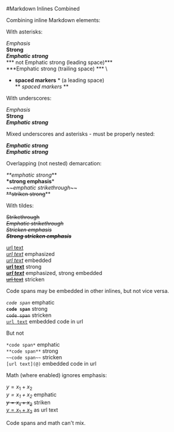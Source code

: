 <!DOCTYPE html>

<html xmlns="http://www.w3.org/1999/xhtml">

<head>
<title>Markdown Inlines Combined</title>
<meta name="author" content="Doug Hemken" />

<script type="text/x-mathjax-config">
  MathJax.Hub.Config({tex2jax: {inlineMath: [['$','$'], ['\\(','\\)']]}});
</script>
<script type="text/javascript" async
  src="https://cdnjs.cloudflare.com/ajax/libs/mathjax/2.7.1/MathJax.js?config=TeX-AMS_CHTML">
</script>
<!--#include virtual="../../../Rmd/headInclKB.html" -->

<link rel="stylesheet" href="../../../Rmd/Rmd.css" type="text/css" />
<style>
table {
    border-collapse: collapse;
}
table, th, td {
   border: 1px solid black;
}
blockquote {
    border-left: solid blue;
	padding-left: 10px;
}
</style>

</head>

<body>
<!--#include virtual="/sscc/pubs/Rmd/topInclKB.html" -->

#Markdown Inlines Combined

Combining inline Markdown elements:

With asterisks:

*Emphasis*\
**Strong**\
***Emphatic strong***\
*** not Emphatic strong (leading space)*** \
***Emphatic strong (trailing space) *** \
* **spaced markers** * (a leading space)\
** *spaced markers* ** 

With underscores:

_Emphasis_ \
__Strong__ \
___Emphatic strong___ 

Mixed underscores and asterisks - must
be properly nested:

*__Emphatic strong__* \
_**Emphatic strong**_ 

Overlapping (not nested) demarcation:

_**emphatic strong_** \
__*strong emphasis__* \
*~~emphatic strikethrough*~~ \
~~**striken strong~~** 


With tildes:

~~Strikethrough~~\
*~~Emphatic strikethrough~~*\
~~*Stricken emphasis*~~\
**~~*Strong stricken emphasis*~~**

[url text](@)\
*[url text](@)* emphasized\
[*url text*](@) embedded\
**[url text](@)** strong\
*[**url text**](@)* emphasized, strong embedded\
~~[url text](@)~~ stricken

Code spans may be embedded in other inlines, but
not vice versa.

*`code span`* emphatic\
**`code span`** strong\
~~`code span`~~ stricken\
[`url text`](@) embedded code in url

But not

`*code span*` emphatic\
`**code span**` strong\
`~~code span~~` stricken\
`[url text](@)` embedded code in url

Math (where enabled) ignores emphasis:

$y=x_1+x_2$ \
*$y=x_1+x_2$* emphatic\
~~$y=x_1+x_2$~~ striken\
[$y=x_1+x_2$](@) as url text

Code spans and math can't mix.

<!--#include virtual="/sscc/pubs/Rmd/bottomInclKB.html" -->
</body>
